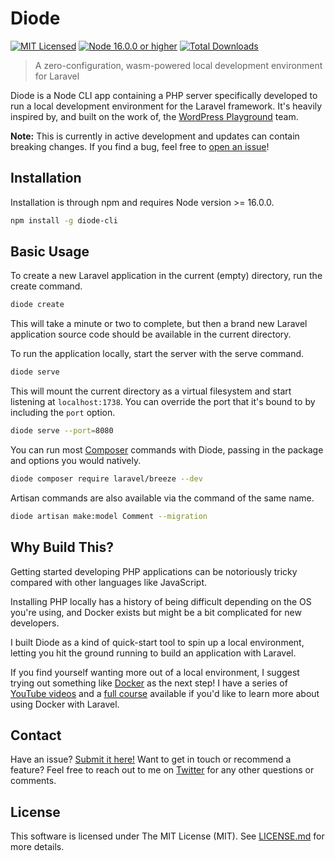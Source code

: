 # Diode

[![MIT Licensed](https://img.shields.io/github/license/aschmelyun/diode)](LICENSE.md)
[![Node 16.0.0 or higher](https://img.shields.io/node/v/diode-cli)](https://npmjs.com/package/diode-cli)
[![Total Downloads](https://img.shields.io/npm/dt/diode-cli)](https://npmjs.com/package/diode-cli)

> A zero-configuration, wasm-powered local development environment for Laravel

Diode is a Node CLI app containing a PHP server specifically developed to run a local development environment for the Laravel framework. It's heavily inspired by, and built on the work of, the [WordPress Playground](https://github.com/WordPress/wordpress-playground) team.

**Note:** This is currently in active development and updates can contain breaking changes. If you find a bug, feel free to [open an issue](https://github.com/aschmelyun/diode/issues/new)!

## Installation

Installation is through npm and requires Node version >= 16.0.0.

```bash
npm install -g diode-cli
```

## Basic Usage

To create a new Laravel application in the current (empty) directory, run the create command.

```bash
diode create
```

This will take a minute or two to complete, but then a brand new Laravel application source code should be available in the current directory.

To run the application locally, start the server with the serve command.

```bash
diode serve
```

This will mount the current directory as a virtual filesystem and start listening at `localhost:1738`. You can override the port that it's bound to by including the `port` option.

```bash
diode serve --port=8080
```

You can run most [Composer](https://getcomposer.org) commands with Diode, passing in the package and options you would natively.

```bash
diode composer require laravel/breeze --dev
```

Artisan commands are also available via the command of the same name.

```bash
diode artisan make:model Comment --migration
```

## Why Build This?

Getting started developing PHP applications can be notoriously tricky compared with other languages like JavaScript.

Installing PHP locally has a history of being difficult depending on the OS you're using, and Docker exists but might be a bit complicated for new developers.

I built Diode as a kind of quick-start tool to spin up a local environment, letting you hit the ground running to build an application with Laravel.

If you find yourself wanting more out of a local environment, I suggest trying out something like [Docker](https://www.docker.com/) as the next step! I have a series of [YouTube videos](https://www.youtube.com/watch?v=5N6gTVCG_rw) and a [full course](https://laraveldocker.com) available if you'd like to learn more about using Docker with Laravel.

## Contact

Have an issue? [Submit it here!](https://github.com/aschmelyun/diode/issues/new) Want to get in touch or recommend a feature? Feel free to reach out to me on [Twitter](https://twitter.com/aschmelyun) for any other questions or comments.

## License

This software is licensed under The MIT License (MIT). See [LICENSE.md](LICENSE.md) for more details.

